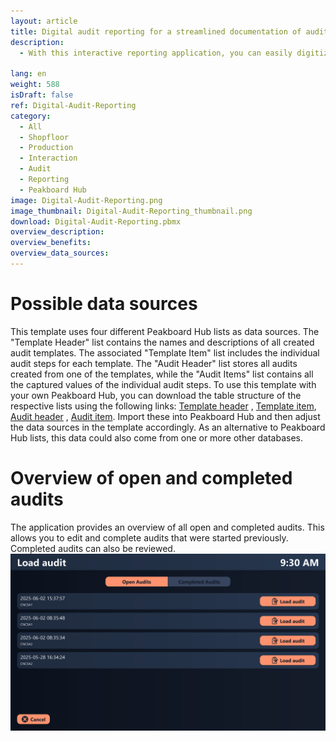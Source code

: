 ```yaml
---
layout: article
title: Digital audit reporting for a streamlined documentation of audits and inspections
description: 
  - With this interactive reporting application, you can easily digitize and systematically carry out audits. You can start by creating a new audit from a predefined template and then walk through it step by step. During the process, you can check off the individual audit steps and directly capture the required values. At the end, the audit is completed and documented. If necessary, you can save ongoing audits and resume them at a later time to finish the process. This application ensures a clear structure and easy traceability of all inspection processes – perfect for companies looking to manage their audit documentation digitally and efficiently.

lang: en
weight: 588
isDraft: false
ref: Digital-Audit-Reporting
category:
  - All
  - Shopfloor
  - Production
  - Interaction
  - Audit
  - Reporting
  - Peakboard Hub
image: Digital-Audit-Reporting.png
image_thumbnail: Digital-Audit-Reporting_thumbnail.png
download: Digital-Audit-Reporting.pbmx
overview_description:
overview_benefits:
overview_data_sources:
---
```

# Possible data sources
This template uses four different Peakboard Hub lists as data sources. The "Template Header" list contains the names and descriptions of all created audit templates. The associated "Template Item" list includes the individual audit steps for each template. The "Audit Header" list stores all audits created from one of the templates, while the "Audit Items" list contains all the captured values of the individual audit steps. To use this template with your own Peakboard Hub, you can download the table structure of the respective lists using the following links:  <a href="Template_Header.csv" class="inline" download>Template header</a> , <a href="Template_Item.csv" class="inline" download>Template item</a>, <a href="Audit_Header.csv" class="inline" download>Audit header</a> , <a href="Audit_Item.csv" class="inline" download>Audit item</a>.  Import these into Peakboard Hub and then adjust the data sources in the template accordingly. As an alternative to Peakboard Hub lists, this data could also come from one or more other databases.

# Overview of open and completed audits
The application provides an overview of all open and completed audits. This allows you to edit and complete audits that were started previously. Completed audits can also be reviewed.
![image_live](Digital-Audit-Reporting-Selection.png)
